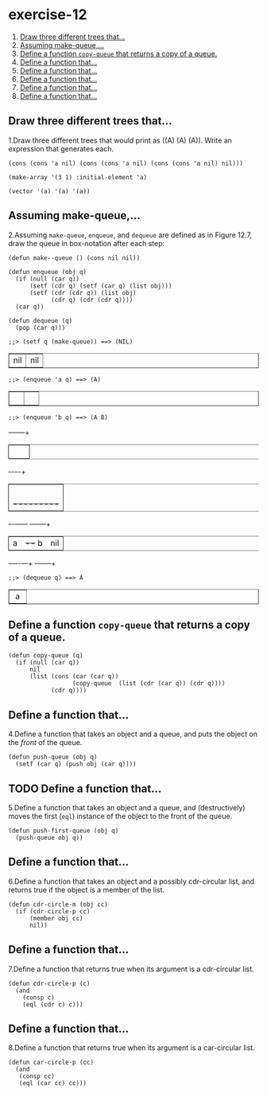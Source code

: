 

# exercise-12

1.  [Draw three different trees that&#x2026;](#orgf7002b0)
2.  [Assuming make-queue,&#x2026;](#orgf599ad5)
3.  [Define a function `copy-queue` that returns a copy of a queue.](#orgbfd5bb9)
4.  [Define a function that&#x2026;](#org142e60d)
5.  [Define a function that&#x2026;](#org9c89c26)
6.  [Define a function that&#x2026;](#org82c9e86)
7.  [Define a function that&#x2026;](#org892b7dc)
8.  [Define a function that&#x2026;](#org3d11e18)


<a id="orgf7002b0"></a>

## Draw three different trees that&#x2026;

1.Draw three different trees that would print as ((A) (A) (A)). Write an expression that generates each.

    (cons (cons 'a nil) (cons (cons 'a nil) (cons (cons 'a nil) nil)))
    
    (make-array '(3 1) :initial-element 'a)
    
    (vector '(a) '(a) '(a))


<a id="orgf599ad5"></a>

## Assuming make-queue,&#x2026;

2.Assuming `make-queue`, `enqueue`, and `dequeue` are defined as in Figure 12.7, draw the queue in box-notation after each step:

    (defun make--queue () (cons nil nil))
    
    (defun enqueue (obj q)
      (if (null (car q))
          (setf (cdr q) (setf (car q) (list obj)))
          (setf (cdr (cdr q)) (list obj)
                (cdr q) (cdr (cdr q))))
      (car q))
    
    (defun dequeue (q)
      (pop (car q)))

    ;;> (setf q (make-queue)) ==> (NIL)

<!-- This HTML table template is generated by emacs 28.2 -->
<table border="1">
  <tr>
    <td align="left" valign="top">
      nil
    </td>
    <td align="left" valign="top">
      nil
    </td>
  </tr>
</table>

    ;;> (enqueue 'a q) ==> (A)

<!-- This HTML table template is generated by emacs 28.2 -->
<table border="1">
  <tr>
    <td align="left" valign="top">
      &nbsp;&nbsp;&nbsp;
    </td>
    <td align="left" valign="top">
      &nbsp;&nbsp;&nbsp;
    </td>
  </tr>
</table>

    ;;> (enqueue 'b q) ==> (A B)

<del>---</del>&#x2014;+

<table border="2" cellspacing="0" cellpadding="6" rules="groups" frame="hsides">


<colgroup>
<col  class="org-left" />

<col  class="org-left" />
</colgroup>
<tbody>
<tr>
<td class="org-left">&#xa0;</td>
<td class="org-left">&#xa0;</td>
</tr>
</tbody>
</table>

<del>-</del>-<del>-</del>-+

<table border="2" cellspacing="0" cellpadding="6" rules="groups" frame="hsides">


<colgroup>
<col  class="org-left" />
</colgroup>
<tbody>
<tr>
<td class="org-left">&#xa0;</td>
</tr>


<tr>
<td class="org-left"><del>---------</del></td>
</tr>
</tbody>
</table>

<del>-</del>-<del>----</del>  <del>---</del>&#x2014;+

<table border="2" cellspacing="0" cellpadding="6" rules="groups" frame="hsides">


<colgroup>
<col  class="org-left" />

<col  class="org-left" />

<col  class="org-left" />
</colgroup>
<tbody>
<tr>
<td class="org-left">a</td>
<td class="org-left"><del>--</del> b</td>
<td class="org-left">nil</td>
</tr>
</tbody>
</table>

<del>---</del>-&#x2014;+  <del>---</del>&#x2014;+

    ;;> (dequeue q) ==> A

<!-- This HTML table template is generated by emacs 28.2 -->
<table border="1">
  <tr>
    <td align="left" valign="top">
      &nbsp;a&nbsp;
    </td>
  </tr>
</table>


<a id="orgbfd5bb9"></a>

## Define a function `copy-queue` that returns a copy of a queue.

    (defun copy-queue (q)
      (if (null (car q))
          nil
          (list (cons (car (car q))
                      (copy-queue  (list (cdr (car q)) (cdr q))))
                (cdr q))))


<a id="org142e60d"></a>

## Define a function that&#x2026;

4.Define a function that takes an object and a queue, and puts the object on the *front* of the queue.

    (defun push-queue (obj q)
      (setf (car q) (push obj (car q))))


<a id="org9c89c26"></a>

## TODO Define a function that&#x2026;

5.Define a function that takes an object and a queue, and (destructively) moves the first (`eql`) instance of the object to the front of the queue.

    (defun push-first-queue (obj q)
      (push-queue obj q))


<a id="org82c9e86"></a>

## Define a function that&#x2026;

6.Define a function that takes an object and a possibly cdr-circular list, and returns true if the object is a member of the list.

    (defun cdr-circle-m (obj cc)
      (if (cdr-circle-p cc)
          (member obj cc)
          nil))


<a id="org892b7dc"></a>

## Define a function that&#x2026;

7.Define a function that returns true when its argument is a cdr-circular list.

    (defun cdr-circle-p (c)
      (and
        (consp c)
        (eql (cdr c) c)))


<a id="org3d11e18"></a>

## Define a function that&#x2026;

8.Define a function that returns true when its argument is a car-circular list.

    (defun car-circle-p (cc)
      (and
       (consp cc)
       (eql (car cc) cc)))

